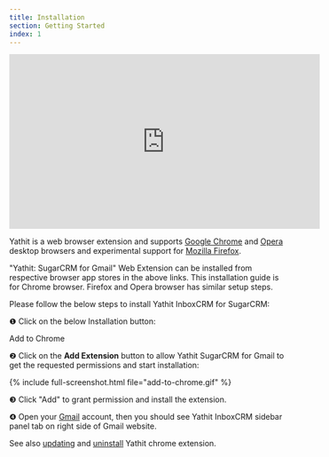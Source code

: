 ```yaml
---
title: Installation
section: Getting Started
index: 1
---
```


<iframe width="560" height="315" src="https://www.youtube.com/embed/es3UCAXU19I" frameborder="0" allowfullscreen></iframe>

Yathit is a web browser extension and supports [Google Chrome](https://chrome.google.com/webstore/detail/yathit-sugarcrm-for-gmail/iccdnijlhdogaccaiafdpjmbakdcdakk) and [Opera](https://addons.opera.com/en/extensions/details/yathit-sugarcrm-for-gmail/) desktop browsers and experimental support for [Mozilla Firefox](https://addons.mozilla.org/en-US/firefox/addon/yathit-sugarcrm-for-gmail/).


"Yathit: SugarCRM for Gmail" Web Extension can be installed from respective browser app stores in the above links.
This installation guide is for Chrome browser. Firefox and Opera browser has similar setup steps. 

Please follow the below steps to install Yathit InboxCRM for SugarCRM:

❶ Click on the below Installation button:

<div class="centered">
    <a id="install-sugarcrm" class="button--primary themed">Add to Chrome</a>
</div>

❷ Click on the **Add Extension** button to allow Yathit SugarCRM for Gmail to get the requested permissions and start installation:

{% include full-screenshot.html file="add-to-chrome.gif" %}

❸ Click "Add" to grant permission and install the extension.

❹ Open your [Gmail](https://mail.google.com) account, then you should see Yathit InboxCRM sidebar panel tab on right side of Gmail website. 

See also [updating](https://www.yathit.com/kb/5469388304023552-updating) and [uninstall](https://www.yathit.com/kb/6418200535236608-uninstalling) Yathit chrome extension.

